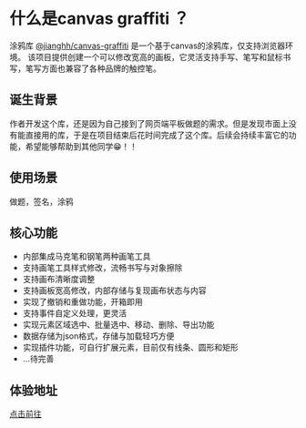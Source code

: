# 什么是canvas graffiti ？

涂鸦库 [@jianghh/canvas-graffiti](https://www.npmjs.com/package/@jianghh/canvas-graffiti) 是一个基于canvas的涂鸦库，仅支持浏览器环境。
该项目提供创建一个可以修改宽高的画板，它灵活支持手写、笔写和鼠标书写，笔写方面也兼容了各种品牌的触控笔。

## 诞生背景

作者开发这个库，还是因为自己接到了网页端平板做题的需求。但是发现市面上没有能直接用的库，于是在项目结束后花时间完成了这个库。后续会持续丰富它的功能，希望能够帮助到其他同学:grin:！！

## 使用场景

做题，签名，涂鸦

## 核心功能

- 内部集成马克笔和钢笔两种画笔工具
- 支持画笔工具样式修改，流畅书写与对象擦除
- 支持画布清晰度调整
- 支持画板宽高修改，内部存储与复现画布状态与内容
- 实现了撤销和重做功能，开箱即用
- 支持事件自定义处理，更灵活
- 实现元素区域选中、批量选中、移动、删除、导出功能
- 数据存储为json格式，存储与加载轻巧方便
- 实现插件功能，可自行扩展元素，目前仅有线条、圆形和矩形
- ...待完善

## 体验地址

[点击前往](http://121.41.53.237/jianghh/display/graffiti)
